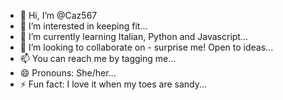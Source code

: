 - 👋 Hi, I’m @Caz567
- 👀 I’m interested in keeping fit...
- 🌱 I’m currently learning Italian, Python and Javascript...
- 💞️ I’m looking to collaborate on - surprise me! Open to ideas...
- 📫 You can reach me by tagging me...
- 😄 Pronouns: She/her...
- ⚡ Fun fact: I love it when my toes are sandy...

<!---
Caz567/Caz567 is a ✨ special ✨ repository because its `README.md` (this file) appears on your GitHub profile.
You can click the Preview link to take a look at your changes.
--->

